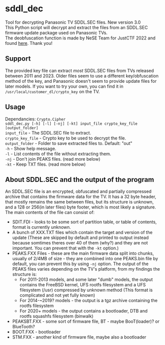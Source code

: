 # sddl_dec
Tool for decrypting Panasonic TV SDDL.SEC files. New version 3.0  
This Python script will decrypt and extract the files from an SDDL.SEC firmware update package used on Panasonic TVs.  
The deobfuscation function is made by NeSE Team for JustCTF 2022 and found [here](https://nese.team/posts/justctf). Thank you!  
## Support
The provided key file can extract *most* SDDL.SEC files from TVs released between 2011 and 2023. Older files seem to use a different key/obfuscation method of the key, and Panasonic doesn't seem to provide update files for later models. If you want to try your own, you can find it in `/usr/local/customer_dl/crypto_key` on the TV.
## Usage
Dependancies: `Crypto.Cipher`  
`sddl_dec.py [-h] [-l] [-nj] [-kt] input_file crypto_key_file [output_folder]`  
`input_file` - The SDDL.SEC file to extract.  
`crypto_key_file` - Crypto key to be used to decrypt the file.  
`output_folder` - Folder to save extracted files to. Default: "out"  
`-h` - Show help message.  
`-l` - List contents of the file without extracting them.  
`-nj` - Don't join PEAKS files. (read more below)  
`-kt` - Keep TXT files. (read more below)  
## About SDDL.SEC and the output of the program
An SDDL.SEC file is an encrypted, obfuscated and partially compressed archive that contains the firmware data for the TV.
It has a 32 byte header, that mostly remains the same between files, but its structure is unknown, and a 128 or 256(in later files) byte footer, which is most likely a signature.  
The main contents of the file can consist of:
- SDIT.FDI - looks to be some sort of partition table, or table of contents, format is currently unknown.
- A bunch of XXX.TXT files which contain the target and version of the update (These are skipped by default and printed to output instead because somtimes theres over 40 of them (why?) and they are not important. You can prevent that with the `-kt` option.)
- PEAKS.FXX Files - these are the main firmware data split into chunks, usually of 2/4MB of size - they are combined into one PEAKS.bin file by default, you can prevent this by using `-nj` option.
The output of the PEAKS files varies depending on the TV's platform, from my findings the structure is:
    - For 2011-2013 models, and some later "dumb" models, the output contains the FreeBSD kernel, UFS rootfs filesystem and a UFS filesystem (/usr) compressed by unknown method (This format is complicated and not yet fully known)
    - For 2014-~2019? models - the output is a tgz archive containing the rootfs filesystem
    - For 2020+ models - the output contains a bootloader, DTB and rootfs squashfs filesystem (binwalk)
- PEAKSBT.FXX - some sort of firmware file, BT - maybe BooT(loader)? or BlueTooth?
- BOOT.FXX - bootloader
- STM.FXX - another kind of firmware file, maybe also a bootloader

